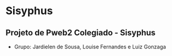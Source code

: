 # Sisyphus
## Projeto de Pweb2 Colegiado - Sisyphus
- Grupo: Jardielen de Sousa, Louise Fernandes e Luiz Gonzaga
